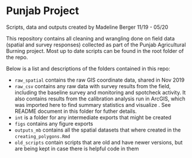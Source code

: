 # Punjab Project
Scripts, data and outputs created by Madeline Berger 11/19 - 05/20  

This repository contains all cleaning and wrangling done on field data (spatial and survey responses) collected as part of the Punjab Agricultural Burning project. Most up to date scripts can be found in the root folder of the repo. 

Below is a list and descriptions of the folders contained in this repo:
- `raw_spatial` contains the raw GIS coordinate data, shared in Nov 2019
- `raw_csv` contains any raw data with survey results from the field, including the baseline survey and monitoring and spotcheck activity. It also contains results from the calibration analysis run in ArcGIS, which was imported here to find summary statistics and visualize . See README document in this folder for futher details. 
- `int` is a folder for any intermediate exports that might be created
- `figs` contains any figure exports
- `outputs_mb` contains all the spatial datasets that where created in the `creating_polygons.Rmd`
- `old_scripts` contain scripts that are old and have newer versions, but are being kept in case there is helpful code in them 

